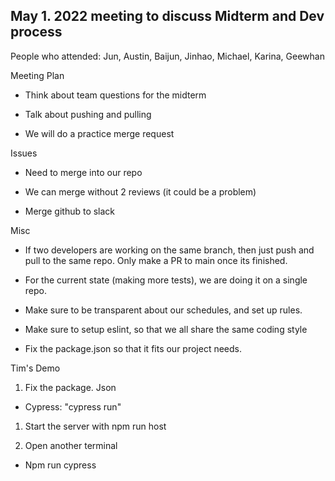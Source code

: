 May 1. 2022 meeting to discuss Midterm and Dev process
------------------------------------------------------

People who attended: Jun, Austin, Baijun, Jinhao, Michael, Karina, Geewhan

Meeting Plan

-   Think about team questions for the midterm

-   Talk about pushing and pulling 

-   We will do a practice merge request

Issues

-   Need to merge into our repo

-   We can merge without 2 reviews (it could be a problem)

-   Merge github to slack

Misc

-   If two developers are working on the same branch, then just push and pull to the same repo. Only make a PR to main once its finished.

-   For the current state (making more tests), we are doing it on a single repo.

-   Make sure to be transparent about our schedules, and set up rules.

-   Make sure to setup eslint, so that we all share the same coding style

-   Fix the package.json so that it fits our project needs.

Tim's Demo

1.  Fix the package. Json

-   Cypress: "cypress run"

1.  Start the server with npm run host

2.  Open another terminal

-   Npm run cypress